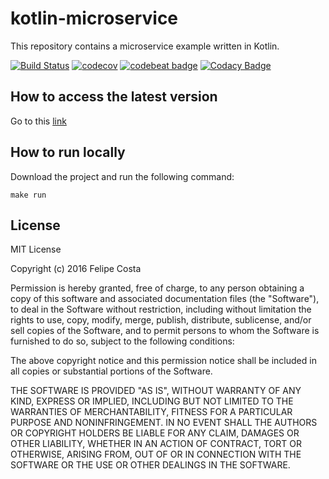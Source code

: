 # kotlin-microservice

This repository contains a microservice example written in Kotlin.

[![Build Status](https://travis-ci.org/felipehjcosta/kotlin-microservice.svg?branch=master)](https://travis-ci.org/felipehjcosta/kotlin-microservice)
[![codecov](https://codecov.io/gh/felipehjcosta/kotlin-microservice/branch/master/graph/badge.svg)](https://codecov.io/gh/felipehjcosta/kotlin-microservice)
[![codebeat badge](https://codebeat.co/badges/b5a0014a-b81f-4124-ab46-3e1a7197e4dd)](https://codebeat.co/projects/github-com-fcostaa-kotlin-microservice-master) [![Codacy Badge](https://api.codacy.com/project/badge/Grade/f00d680196f64592b6a3a22e296cfb44)](https://www.codacy.com/app/felipe.h.j.costa/kotlin-microservice?utm_source=github.com&amp;utm_medium=referral&amp;utm_content=felipehjcosta/kotlin-microservice&amp;utm_campaign=Badge_Grade)

How to access the latest version
-------
Go to this [link](https://kotlin-microservice.herokuapp.com)


How to run locally
-------
Download the project and run the following command:
```
make run
```


License
-------

  MIT License
  
  Copyright (c) 2016 Felipe Costa
  
  Permission is hereby granted, free of charge, to any person obtaining a copy
  of this software and associated documentation files (the "Software"), to deal
  in the Software without restriction, including without limitation the rights
  to use, copy, modify, merge, publish, distribute, sublicense, and/or sell
  copies of the Software, and to permit persons to whom the Software is
  furnished to do so, subject to the following conditions:
  
  The above copyright notice and this permission notice shall be included in all
  copies or substantial portions of the Software.
  
  THE SOFTWARE IS PROVIDED "AS IS", WITHOUT WARRANTY OF ANY KIND, EXPRESS OR
  IMPLIED, INCLUDING BUT NOT LIMITED TO THE WARRANTIES OF MERCHANTABILITY,
  FITNESS FOR A PARTICULAR PURPOSE AND NONINFRINGEMENT. IN NO EVENT SHALL THE
  AUTHORS OR COPYRIGHT HOLDERS BE LIABLE FOR ANY CLAIM, DAMAGES OR OTHER
  LIABILITY, WHETHER IN AN ACTION OF CONTRACT, TORT OR OTHERWISE, ARISING FROM,
  OUT OF OR IN CONNECTION WITH THE SOFTWARE OR THE USE OR OTHER DEALINGS IN THE
  SOFTWARE.
